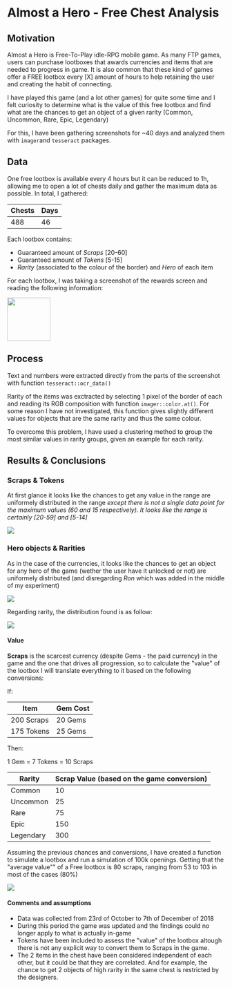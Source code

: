 # Almost a Hero - Free Chest Analysis
## Motivation
Almost a Hero is Free-To-Play idle-RPG mobile game. As many FTP games, users can purchase lootboxes that awards currencies and items that are needed to progress in game. It is also common that these kind of games offer a FREE lootbox every [X] amount of hours to help retaining the user and creating the habit of connecting.

I have played this game (and a lot other games) for quite some time and I felt curiosity to determine what is the value of this free lootbox and find what are the chances to get an object of a given rarity (Common, Uncommon, Rare, Epic, Legendary)

For this, I have been gathering screenshots for ~40 days and analyzed them with `imager`and `tesseract` packages.

## Data
One free lootbox is available every 4 hours but it can be reduced to 1h, allowing me to open a lot of chests daily and gather the maximum data as possible. In total, I gathered:

Chests|Days
------|------
488|46

Each lootbox contains:
- Guaranteed amount of *Scraps*  [20-60]
- Guaranteed amount of *Tokens* [5-15]
- *Rarity* (associated to the colour of the border) and *Hero* of each item

For each lootbox, I was taking a screenshot of the rewards screen and reading the following information:

<img src="./images_report/example_screenshot.jpg" width="100" align = "middle"/>

## Process
Text and numbers were extracted directly from the parts of the screenshot with function `tesseract::ocr_data()`

Rarity of the items was exctracted by selecting 1 pixel of the border of each and reading its RGB composition with function `imager::color.at()`. 
For some reason I have not investigated, this function gives slightly different values for objects that are the same rarity and thus the same colour.

To overcome this problem, I have used a clustering method to group the most similar values in rarity groups, given an example for each rarity. 

## Results & Conclusions

### **Scraps & Tokens**
At first glance it looks like the chances to get any value in the range are uniformely distributed in the range *except there is not a single data point for the maximum values (60 and 15 respectively). It looks like the range is certainly [20-59] and [5-14]*

![](./images_report/currency_rewards.jpg)

### **Hero objects & Rarities**
As in the case of the currencies, it looks like the chances to get an object for any hero of the game (wether the user have it unlocked or not) are uniformely distributed (and disregarding *Ron* which was added in the middle of my experiment)

![](./images_report/hero_rewards.jpg)


Regarding rarity, the distribution found is as follow:

![](./images_report/chances_comparison.jpg)

#### Value

**Scraps** is the scarcest currency (despite Gems - the paid currency) in the game and the one that drives all progression, so to calculate the "value" of the lootbox I will translate everything to it based on the following conversions:

If:

Item|Gem Cost
-----|------
200 Scraps | 20 Gems
175 Tokens | 25 Gems

Then:

1 Gem = 7 Tokens = 10 Scraps


Rarity|Scrap Value (based on the game conversion)
------|------
Common|10
Uncommon|25
Rare|75
Epic|150
Legendary|300


Assuming the previous chances and conversions, I have created a function to simulate a lootbox and run a simulation of 100k openings. Getting that the "average value"" of a Free lootbox is 80 scraps, ranging from 53 to 103 in most of the cases (80%)

![](./images_report/chest_value.jpg)


#### Comments and assumptions
- Data was collected from 23rd of October to 7th of December of 2018
- During this period the game was updated and the findings could no longer apply to what is actually in-game
- Tokens have been included to assess the "value" of the lootbox altough there is not any explicit way to convert them to Scraps in the game.
- The 2 items in the chest have been considered independent of each other, but it could be that they are correlated. And for example, the chance to get 2 objects of high rarity in the same chest is restricted by the designers.



